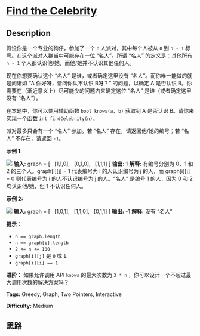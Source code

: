 # [Find the Celebrity][title]

## Description

假设你是一个专业的狗仔，参加了一个 `n` 人派对，其中每个人被从 `0` 到 `n - 1` 标号。在这个派对人群当中可能存在一位 “名人”。所谓
“名人” 的定义是：其他所有 `n - 1` 个人都认识他/她，而他/她并不认识其他任何人。

现在你想要确认这个 “名人” 是谁，或者确定这里没有 “名人”。而你唯一能做的就是问诸如 “A 你好呀，请问你认不认识 B呀？” 的问题，以确定 A
是否认识 B。你需要在（渐近意义上）尽可能少的问题内来确定这位 “名人” 是谁（或者确定这里没有 “名人”）。

在本题中，你可以使用辅助函数 `bool knows(a, b)` 获取到 A 是否认识 B。请你来实现一个函数 `int
findCelebrity(n)`。

派对最多只会有一个 “名人” 参加。若 “名人” 存在，请返回他/她的编号；若 “名人” 不存在，请返回 `-1`。

**示例 1:**

![](https://assets.leetcode.com/uploads/2019/02/02/277_example_1_bold.PNG)
            **输入:** graph = [      [1,1,0],      [0,1,0],      [1,1,1]    ]    **输出:** 1    **解释:** 有编号分别为 0、1 和 2 的三个人。graph[i][j] = 1 代表编号为 i 的人认识编号为 j 的人，而 graph[i][j] = 0 则代表编号为 i 的人不认识编号为 j 的人。“名人” 是编号 1 的人，因为 0 和 2 均认识他/她，但 1 不认识任何人。    

**示例 2:**

![](https://assets.leetcode.com/uploads/2019/02/02/277_example_2.PNG)
            **输入:** graph = [      [1,0,1],      [1,1,0],      [0,1,1]    ]    **输出:** -1    **解释:** 没有 “名人”    

**提示：**

  * `n == graph.length`
  * `n == graph[i].length`
  * `2 <= n <= 100`
  * `graph[i][j]` 是 `0` 或 `1`.
  * `graph[i][i] == 1`

**进阶：** 如果允许调用 API `knows` 的最大次数为 `3 * n` ，你可以设计一个不超过最大调用次数的解决方案吗？


**Tags:** Greedy, Graph, Two Pointers, Interactive

**Difficulty:** Medium

## 思路

[title]: https://leetcode-cn.com/problems/find-the-celebrity

